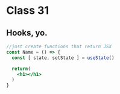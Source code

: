 # Class 31

## Hooks, yo.

```jsx
//just create functions that return JSX
const Name = () => {
  const [ state, setState ] = useState()

  return(
    <h1></h1>
  )
}
```